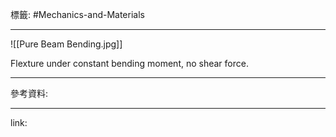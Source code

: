 標籤: #Mechanics-and-Materials 

---

![[Pure Beam Bending.jpg]]

Flexture under constant bending moment, no shear force.

---

參考資料:



---

link:

